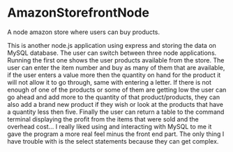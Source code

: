 # AmazonStorefrontNode
A node amazon store where users can buy products.


This is another node.js application using express and storing the data on MySQL database.  The user can switch between three node applications. Running the first one shows the user products available from the store.  The user can enter the item number and buy as many of them that are available, if the user enters a value more then the quantity on hand for the product it will not allow it to go through, same with entering a letter.  If there is not enough of one of the products or some of them are getting low the user can go ahead and add more to the quantity of that product/products, they can also add a brand new product if they wish or look at the products that have a quantity less then five.  Finally the user can return a table to the command terminal displaying the profit from the items that were sold and the overhead cost...  I really liked using and interacting with MySQL to me it gave the program a more real feel minus the front end part.  The only thing I have trouble with is the select statements because they can get complex.  
